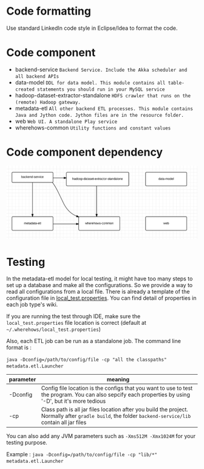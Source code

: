 # Code formatting
Use standard LinkedIn code style in Eclipse/Idea to format the code.

# Code component

* backend-service
`Backend Service. Include the Akka scheduler and all backend APIs`
* data-model
`DDL for data model. This module contains all table-created statements you should run in your MySQL service`
* hadoop-dataset-extractor-standalone
`HDFS crawler that runs on the (remote) Hadoop gateway.`
* metadata-etl
`All other backend ETL processes. This module contains Java and Jython code. Jython files are in the resource folder.`
* web
`Web UI. A standalone Play service`
* wherehows-common
`Utility functions and constant values`

# Code component dependency
![](media/code-components.png)

# Testing
In the metadata-etl model for local testing, it might have too many steps to set up a database and make all the configurations. So we provide a way to read all configurations from a local file. There is already a template of the configuration file in [local_test.properties](../wherehows-etl/src/main/resources/local_test.properties.template). You can find detail of properties in each job type's wiki.

If you are running the test through IDE, make sure the `local_test.properties` file location is correct (default at `~/.wherehows/local_test.properties`)

Also, each ETL job can be run as a standalone job. The command line format is :

`java -Dconfig=/path/to/config/file -cp "all the classpaths" metadata.etl.Launcher`

| parameter | meaning |
| -----|-----|
| -Dconfig | Config file location is the configs that you want to use to test the program. You can also sepcify each properties by using '-D', but it's more tedious|
| -cp | Class path is all jar files location after you build the project. Normally after `gradle build`, the folder `backend-service/lib` contain all jar files |

You can also add any JVM parameters such as `-Xms512M -Xmx1024M` for your testing purpose.

Example :
`java -Dconfig=/path/to/config/file -cp "lib/*" metadata.etl.Launcher`